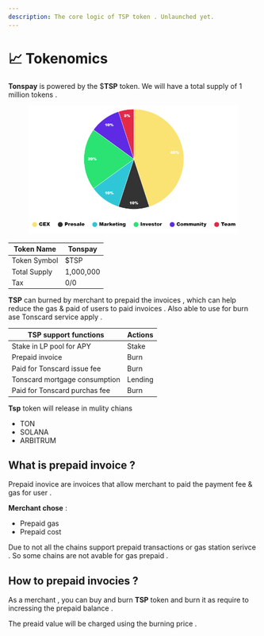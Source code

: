 ```yaml
---
description: The core logic of TSP token . Unlaunched yet.
---
```


# 📈 Tokenomics

**Tonspay** is powered by the $**TSP** token. We will have a total supply of 1 million tokens .

<figure><img src=".gitbook/assets/tokenomic.png" alt=""><figcaption></figcaption></figure>

| Token Name   | Tonspay   |
| ------------ | --------- |
| Token Symbol | $TSP      |
| Total Supply | 1,000,000 |
| Tax          | 0/0       |

**TSP** can burned by merchant to prepaid the invoices , which can help reduce the gas & paid of users to paid invoices . Also able to use for burn ase Tonscard service apply .

| TSP support functions         | Actions |
| ----------------------------- | ------- |
| Stake in LP pool for APY      | Stake   |
| Prepaid invoice               | Burn    |
| Paid for Tonscard issue fee   | Burn    |
| Tonscard mortgage consumption | Lending |
| Paid for Tonscard purchas fee | Burn    |



**Tsp** token will release in mulity chians&#x20;

* TON
* SOLANA
* ARBITRUM

## What is prepaid invoice ?

Prepaid inovice are invoices that allow merchant to paid the payment fee & gas for user .&#x20;

**Merchant chose** :&#x20;

* Prepaid gas
* Prepaid cost

Due to not all the chains support prepaid transactions or gas station serivce . So some chains are not avable for gas prepaid .&#x20;

## How to prepaid invocies ?&#x20;

As a merchant , you can buy and burn **TSP** token and burn it as require to incressing the prepaid balance .&#x20;

The preaid value will be charged using the burning price .&#x20;
